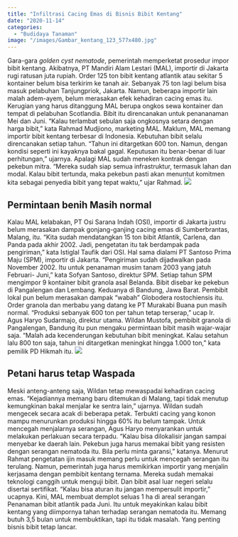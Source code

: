 ```yaml
---
title: "Infiltrasi Cacing Emas di Bisnis Bibit Kentang"
date: "2020-11-14"
categories: 
  - "Budidaya Tanaman"
image: "/images/Gambar_kentang_123_577x480.jpg"
---
```


Gara-gara _golden cyst nematode_, pemerintah memperketat prosedur impor bibit kentang. Akibatnya, PT Mandiri Alam Lestari (MAL), importir di Jakarta rugi ratusan juta rupiah. Order 125 ton bibit kentang atlantik atau sekitar 5 kontainer belum bisa terkirim ke tanah air. Sebanyak 75 ton lagi belum bisa masuk pelabuhan Tanjungpriok, Jakarta. Namun, beberapa importir lain malah adem-ayem, belum merasakan efek kehadiran cacing emas itu. Kerugian yang harus ditanggung MAL berupa ongkos sewa kontainer dan tempat di pelabuhan Scotlandia. Bibit itu direncanakan untuk penananaman Mei dan Juni. “Kalau terlambat sebulan saja ongkosnya setara dengan harga bibit,” kata Rahmad Mudjiono, marketing MAL. Maklum, MAL memang importir bibit kentang terbesar di Indonesia. Kebutuhan bibit selalu direncanakan setiap tahun. “Tahun ini ditargetkan 600 ton. Namun, dengan kondisi seperti ini kayaknya bakal gagal. Keputusan itu benar-benar di luar perhitungan,” ujarnya. Apalagi MAL sudah meneken kontrak dengan pekebun mitra. “Mereka sudah siap semua infrastruktur, termasuk lahan dan modal. Kalau bibit tertunda, maka pekebun pasti akan menuntut komitmen kita sebagai penyedia bibit yang tepat waktu,” ujar Rahmad. [![](/images/cyst-nematode.jpg)](http://localhost/mitra/wp-content/uploads/2020/11/cyst-nematode.jpg)

## Permintaan benih Masih normal

Kalau MAL kelabakan, PT Osi Sarana Indah (OSI), importir di Jakarta justru belum merasakan dampak gonjang-ganjing cacing emas di Sumberbrantas, Malang, itu. “Kita sudah mendatangkan 15 ton bibit Atlantik, Carlena, dan Panda pada akhir 2002. Jadi, pengetatan itu tak berdampak pada pengiriman,” kata Istiglal Taufik dari OSI. Hal sama dialami PT Santoso Prima Maju (SPM), importir di Jakarta. “Pengiriman sudah dijadwalkan pada November 2002. Itu untuk penanaman musim tanam 2003 yang jatuh Februari- Juni,” kata Sofyan Santoso, direktur SPM. Setiap tahun SPM mengimpor 9 kontainer bibit granola asal Belanda. Bibit disebar ke pekebun di Pangalengan dan Lembang. Keduanya di Bandung, Jawa Barat. Pembibit lokal pun belum merasakan dampak “wabah” Globodera rostochiensis itu. Order granola dan merbabu yang datang ke PT Murakabi Buana pun masih normal. “Produksi sebanyak 600 ton per tahun tetap terserap,” ucap Ir. Agus Haryo Sudarmajo, direktur utama. Wildan Mustofa, pembibit granola di Pangalengan, Bandung itu pun mengaku permintaan bibit masih wajar-wajar saja. “Malah ada kecenderungan kebutuhan bibit meningkat. Kalau setahun lalu 800 ton saja, tahun ini ditargetkan meningkat hingga 1.000 ton,” kata pemilik PD Hikmah itu. [![](/images/golden-cyst-nematode.jpg)](http://localhost/mitra/wp-content/uploads/2020/11/golden-cyst-nematode.jpg)

## Petani harus tetap Waspada

Meski anteng-anteng saja, Wildan tetap mewaspadai kehadiran cacing emas. “Kejadiannya memang baru ditemukan di Malang, tapi tidak menutup kemungkinan bakal menjalar ke sentra lain,” ujarnya. Wildan sudah mengecek secara acak di beberapa petak. Terbukti cacing yang konon mampu menurunkan produksi hingga 60% itu belum tampak. Untuk mencegah menjalarnya serangan, Agus Haryo menyarankan untuk melakukan perlakuan secara terpadu. “Kalau bisa dilokalisir jangan sampai menyebar ke daerah lain. Pekebun juga harus memakai bibit yang resisten dengan serangan nematoda itu. Bila perlu minta garansi,” katanya. Menurut Rahmat pengetatan ijin masuk memang perlu untuk mencegah serangan itu terulang. Namun, pemerintah juga harus memikirkan importir yang menjalin kerjasama dengan pembibit kentang ternama. Mereka sudah memakai teknologi canggih untuk menguji bibit. Dan bibit asal luar negeri selalu disertai sertifikat. “Kalau bisa aturan itu jangan mempersulit importir,” ucapnya. Kini, MAL membuat demplot seluas 1 ha di areal serangan Penanaman bibit atlantik pada Juni. Itu untuk meyakinkan kalau bibit kentang yang diimpornya tahan terhadap serangan nematoda itu. Memang butuh 3,5 bulan untuk membuktikan, tapi itu tidak masalah. Yang penting bisnis bibit tetap lancar.
